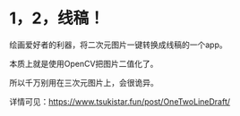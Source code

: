 # 1，2，线稿！

绘画爱好者的利器，将二次元图片一键转换成线稿的一个app。

本质上就是使用OpenCV把图片二值化了。

所以千万别用在三次元图片上，会很诡异。

详情可见：https://www.tsukistar.fun/post/OneTwoLineDraft/